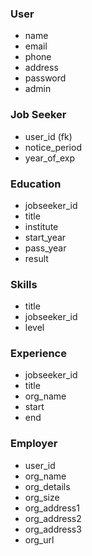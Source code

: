### User
- name
- email
- phone
- address
- password
- admin

### Job Seeker
- user_id (fk)
- notice_period
- year_of_exp

### Education
- jobseeker_id
- title
- institute
- start_year
- pass_year
- result

### Skills 
- title
- jobseeker_id
- level

### Experience
- jobseeker_id
- title
- org_name
- start
- end

### Employer
- user_id
- org_name
- org_details
- org_size
- org_address1
- org_address2
- org_address3
- org_url

